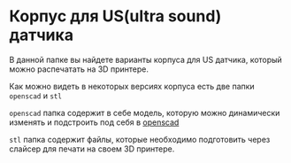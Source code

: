 # Корпус для US(ultra sound) датчика

В данной папке вы найдете варианты корпуса для US датчика, который можно распечатать на 3D принтере.

Как можно видеть в некоторых версиях корпуса есть две папки `openscad` и `stl`

`openscad` папка содержит в себе модель, которую можно динамически изменять и подстроить под себя в [openscad](https://openscad.org/downloads.html)

`stl` папка содержит файлы, которые необходимо подготовить через слайсер для печати на своем 3D принтере.